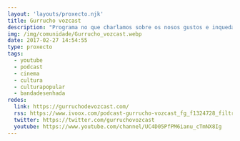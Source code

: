 ```yaml
---
layout: 'layouts/proxecto.njk'
title: Gurrucho vozcast
description: "Programa no que charlamos sobre os nosos gustos e inquedanzas: literatura, cinema, banda deseñada, series ou o que se nos pase pola cachola, e en galego."
img: /img/comunidade/Gurrucho_vozcast.webp
date: 2017-02-27 14:54:55
type: proxecto
tags:
  - youtube
  - podcast
  - cinema
  - cultura
  - culturapopular
  - bandadesenhada
redes:
  link: https://gurruchodevozcast.com/
  rss: https://www.ivoox.com/podcast-gurrucho-vozcast_fg_f1324728_filtro_1.xml
  twitter: https://twitter.com/gurruchovozcast
  youtube: https://www.youtube.com/channel/UC4D05PfPM6ianu_cTmNX8Ig
---
```

